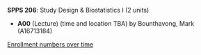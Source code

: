 **SPPS 206**: Study Design & Biostatistics I (2 units)

- **A00** (Lecture) (time and location TBA) by Bounthavong, Mark (A16713184)

[Enrollment numbers over time](./SPPS206.tsv)
